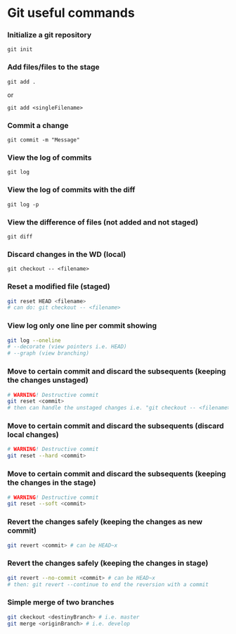 # Git useful commands

### Initialize a git repository
```
git init
```

### Add files/files to the stage
```
git add .
```
or
```
git add <singleFilename>
```

### Commit a change
```
git commit -m "Message"
```

### View the log of commits
```
git log
```

### View the log of commits with the diff
```
git log -p
```

### View the difference of files (not added and not staged)
```
git diff
```

### Discard changes in the WD (local)
```
git checkout -- <filename>
```

### Reset a modified file (staged)
``` sh
git reset HEAD <filename>
# can do: git checkout -- <filename>
```

### View log only one line per commit showing
``` sh
git log --oneline
# --decorate (view pointers i.e. HEAD)
# --graph (view branching)
```

###  Move to certain commit and discard the subsequents (keeping the changes unstaged)
``` sh
# WARNING! Destructive commit
git reset <commit>
# then can handle the unstaged changes i.e. "git checkout -- <filename>"
```

###  Move to certain commit and discard the subsequents (discard local changes)
``` sh
# WARNING! Destructive commit
git reset --hard <commit>
```

###  Move to certain commit and discard the subsequents (keeping the changes in the stage)
``` sh
# WARNING! Destructive commit
git reset --soft <commit>
```

###  Revert the changes safely (keeping the changes as new commit)
``` sh
git revert <commit> # can be HEAD~x
```

###  Revert the changes safely (keeping the changes in stage)
``` sh
git revert --no-commit <commit> # can be HEAD~x
# then: git revert --continue to end the reversion with a commit
```

###  Simple merge of two branches
``` sh
git ckeckout <destinyBranch> # i.e. master
git merge <originBranch> # i.e. develop
```
